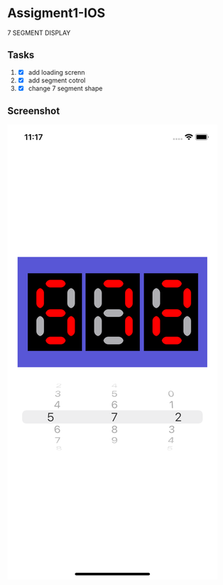 # Assigment1-IOS

7 SEGMENT DISPLAY

## Tasks

1) -[x] add loading screnn
2) -[x] add segment cotrol
3) -[x] change 7 segment shape

## Screenshot

![Screenshot](./images/screen1.png)
